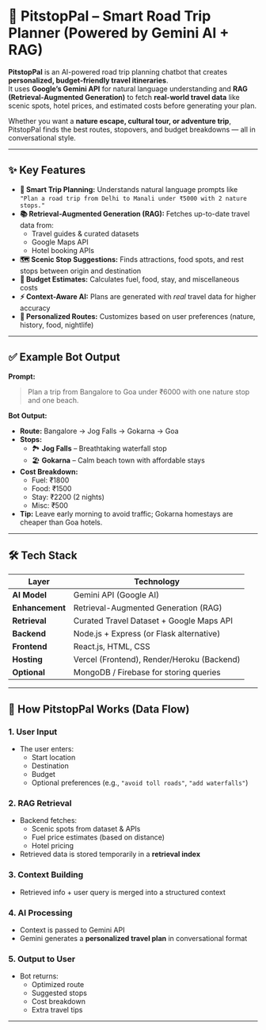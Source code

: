 # 🚗 PitstopPal – Smart Road Trip Planner (Powered by Gemini AI + RAG)

**PitstopPal** is an AI-powered road trip planning chatbot that creates **personalized, budget-friendly travel itineraries**.  
It uses **Google’s Gemini API** for natural language understanding and **RAG (Retrieval-Augmented Generation)** to fetch **real-world travel data** like scenic spots, hotel prices, and estimated costs before generating your plan.  

Whether you want a **nature escape, cultural tour, or adventure trip**, PitstopPal finds the best routes, stopovers, and budget breakdowns — all in conversational style.

---

## ✨ Key Features

- **🧠 Smart Trip Planning:** Understands natural language prompts like  
  `"Plan a road trip from Delhi to Manali under ₹5000 with 2 nature stops."`
- **📚 Retrieval-Augmented Generation (RAG):** Fetches up-to-date travel data from:
  - Travel guides & curated datasets
  - Google Maps API
  - Hotel booking APIs
- **🗺 Scenic Stop Suggestions:** Finds attractions, food spots, and rest stops between origin and destination
- **💸 Budget Estimates:** Calculates fuel, food, stay, and miscellaneous costs
- **⚡ Context-Aware AI:** Plans are generated with *real* travel data for higher accuracy
- **🎯 Personalized Routes:** Customizes based on user preferences (nature, history, food, nightlife)

---

## ✅ Example Bot Output

**Prompt:**  
> Plan a trip from Bangalore to Goa under ₹6000 with one nature stop and one beach.

**Bot Output:**  
- **Route:** Bangalore → Jog Falls → Gokarna → Goa  
- **Stops:**
  - 🏞 **Jog Falls** – Breathtaking waterfall stop  
  - 🏖 **Gokarna** – Calm beach town with affordable stays  
- **Cost Breakdown:**
  - Fuel: ₹1800  
  - Food: ₹1500  
  - Stay: ₹2200 (2 nights)  
  - Misc: ₹500  
- **Tip:** Leave early morning to avoid traffic; Gokarna homestays are cheaper than Goa hotels.

---

## 🛠 Tech Stack

| Layer          | Technology |
|----------------|------------|
| **AI Model**   | Gemini API (Google AI) |
| **Enhancement**| Retrieval-Augmented Generation (RAG) |
| **Retrieval**  | Curated Travel Dataset + Google Maps API |
| **Backend**    | Node.js + Express (or Flask alternative) |
| **Frontend**   | React.js, HTML, CSS |
| **Hosting**    | Vercel (Frontend), Render/Heroku (Backend) |
| **Optional**   | MongoDB / Firebase for storing queries |

---

## 🔄 How PitstopPal Works (Data Flow)

### **1. User Input**
- The user enters:
  - Start location
  - Destination
  - Budget
  - Optional preferences (e.g., `"avoid toll roads"`, `"add waterfalls"`)

### **2. RAG Retrieval**
- Backend fetches:
  - Scenic spots from dataset & APIs
  - Fuel price estimates (based on distance)
  - Hotel pricing
- Retrieved data is stored temporarily in a **retrieval index**

### **3. Context Building**
- Retrieved info + user query is merged into a structured context

### **4. AI Processing**
- Context is passed to Gemini API
- Gemini generates a **personalized travel plan** in conversational format

### **5. Output to User**
- Bot returns:
  - Optimized route
  - Suggested stops
  - Cost breakdown
  - Extra travel tips

---